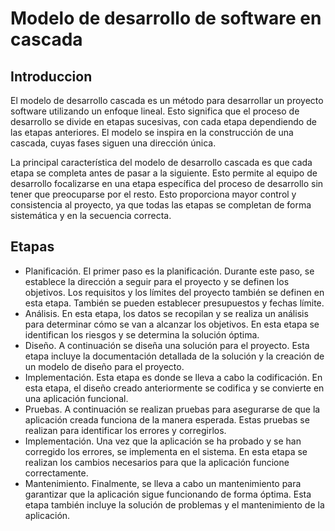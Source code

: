 # Modelo de desarrollo de software en cascada

## Introduccion

El modelo de desarrollo cascada es un método para desarrollar un proyecto software utilizando un enfoque lineal. Esto significa que el proceso de desarrollo se divide en etapas sucesivas, con cada etapa dependiendo de las etapas anteriores. El modelo se inspira en la construcción de una cascada, cuyas fases siguen una dirección única.

La principal característica del modelo de desarrollo cascada es que cada etapa se completa antes de pasar a la siguiente. Esto permite al equipo de desarrollo focalizarse en una etapa específica del proceso de desarrollo sin tener que preocuparse por el resto. Esto proporciona mayor control y consistencia al proyecto, ya que todas las etapas se completan de forma sistemática y en la secuencia correcta.

## Etapas

- Planificación. El primer paso es la planificación. Durante este paso, se establece la dirección a seguir para el proyecto y se definen los objetivos. Los requisitos y los límites del proyecto también se definen en esta etapa. También se pueden establecer presupuestos y fechas límite.
- Análisis. En esta etapa, los datos se recopilan y se realiza un análisis para determinar cómo se van a alcanzar los objetivos. En esta etapa se identifican los riesgos y se determina la solución óptima.
- Diseño. A continuación se diseña una solución para el proyecto. Esta etapa incluye la documentación detallada de la solución y la creación de un modelo de diseño para el proyecto.
- Implementación. Esta etapa es donde se lleva a cabo la codificación. En esta etapa, el diseño creado anteriormente se codifica y se convierte en una aplicación funcional.
- Pruebas. A continuación se realizan pruebas para asegurarse de que la aplicación creada funciona de la manera esperada. Estas pruebas se realizan para identificar los errores y corregirlos.
- Implementación. Una vez que la aplicación se ha probado y se han corregido los errores, se implementa en el sistema. En esta etapa se realizan los cambios necesarios para que la aplicación funcione correctamente.
- Mantenimiento. Finalmente, se lleva a cabo un mantenimiento para garantizar que la aplicación sigue funcionando de forma óptima. Esta etapa también incluye la solución de problemas y el mantenimiento de la aplicación.